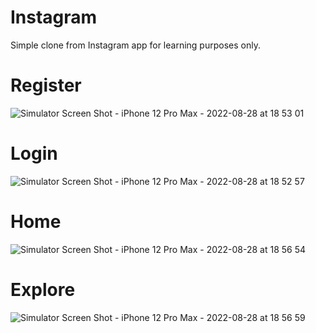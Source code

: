 # Instagram
Simple clone from Instagram app for learning purposes only.

# Register
![Simulator Screen Shot - iPhone 12 Pro Max - 2022-08-28 at 18 53 01](https://user-images.githubusercontent.com/99802390/200986349-7296a74c-394e-42c1-a0e3-0a7d3de10f13.png)

# Login 
![Simulator Screen Shot - iPhone 12 Pro Max - 2022-08-28 at 18 52 57](https://user-images.githubusercontent.com/99802390/200985566-9e8afe68-5d89-4a37-9c3a-644be1cf8d48.png)

# Home
![Simulator Screen Shot - iPhone 12 Pro Max - 2022-08-28 at 18 56 54](https://user-images.githubusercontent.com/99802390/200984689-5deeb625-3b30-461e-baa4-7bd06e8e367c.png)
# Explore
![Simulator Screen Shot - iPhone 12 Pro Max - 2022-08-28 at 18 56 59](https://user-images.githubusercontent.com/99802390/200984906-53fc01c1-29ca-43c7-9e5e-b4941ba5e133.png)


